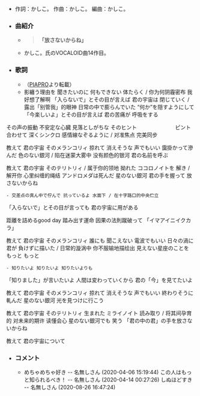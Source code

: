 - 作詞：かしこ。
作曲：かしこ。
編曲：かしこ。
- ### 曲紹介
    - > **「放さないからね」**
    - かしこ。氏のVOCALOID曲14作目。
- ### 歌詞
    - （[PIAPRO](http://piapro.jp/t/P6Z6)より転載）
    - 影纏う理由を 聞きたいのに 何もできない 体たらく / 你为何阴霾密布  我好想了解啊
「入らないで」とその目が言えば 君の宇宙は 閉じていく / 露出「别管我」的眼神
日常の中で膨らんでいた “何か”を隠すようにして　　　　　　　　　
「今楽しいよ」とその目が言えば 君の苦痛が 呼吸をする　　　

その声の振動 不安定な心臓 見落としがちな そのヒント　　　　　　　
ピント合わせて 深くシンクロ 感情線なぞるように / 对准焦点  完美同步

教えて 君の宇宙 そのメランコリィ
掠れて 消えそうな 声でもいい
靄掛かって滲んだ 色のない銀河 / 陷在迷蒙大雾中  没有颜色的银河
君の名前を呼ぶ

教えて 君の宇宙 そのテリトリィ / 属于你的领地
拗れた ココロノイトを 解き / 解开你  心里纠缠的绳结
アンドロメダは死んだ 星のない銀河
君の手を握って 放さないからね


    - 交差点の真ん中で佇んで 抗っているよ 水面下 / 在十字路口的中央伫立
「入らないで」とその目が言っても 君の宇宙に用がある

距離を詰めるgood day
踏み出す運命 因果の法則蹴破って
「イマアイニイクカラ」

教えて 君の宇宙 そのメランコリィ
誰にも 聞こえない 電波でもいい
日々の渦に君が 負けずに描いた / 日常的漩涡中  你不服输地描绘出
見えない星座のことを もっと もっと


    - 知りたいよ 知りたいよ 知りたいよりも
「知りました」が言いたいよ
人間は変わっていくから 君の「今」を見てたいよ

教えて 君の宇宙 そのメランコリィ
掠れて 消えそうな 声でもいい
終わりそうに軋んだ 星のない銀河
光を見つけに行こう

教えて 君の宇宙 そのテリトリィ
生まれた ミライノイト 読み取り / 将其间孕育的  对未来的期许  读懂会心
星のない銀河でも 笑う
「君の中の君」の手を放さないからね

教えて
君の宇宙について
- ### コメント
    - めちゃめちゃ好き -- 名無しさん (2020-04-06 15:19:44)
この人はもっと知られるべき！ -- 名無しさん (2020-04-14 00:27:26)
しぬほどすき -- 名無しさん (2020-08-26 16:47:24)
